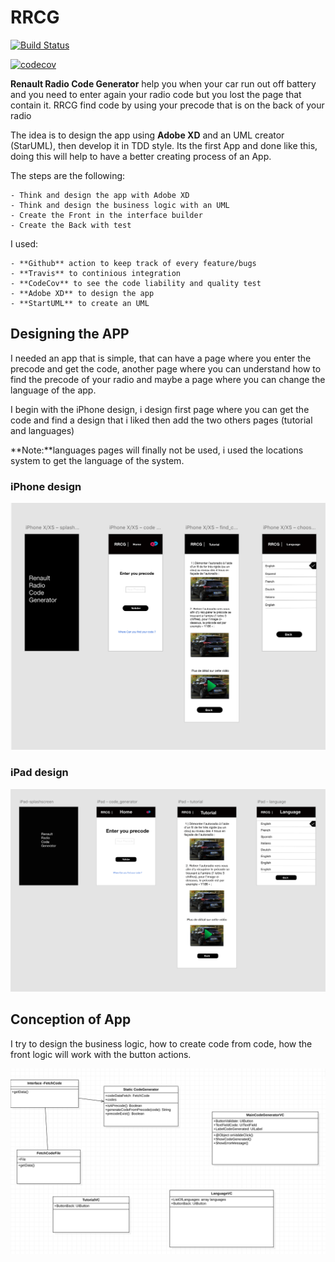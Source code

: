 # RRCG

[![Build Status](https://travis-ci.com/eldinsmakic/RRCG.svg?branch=master)](https://travis-ci.com/eldinsmakic/RRCG)

[![codecov](https://codecov.io/gh/eldinsmakic/RRCG/branch/master/graph/badge.svg)](https://codecov.io/gh/eldinsmakic/RRCG)

**Renault Radio Code Generator** help you when your car run out off battery and you need to enter again your radio code but you lost the page that contain it.
RRCG find code by using your precode that is on the back of your radio

The idea is to design the app using **Adobe XD** and an UML creator (StarUML), then develop it in TDD style.
Its the first App and done like this, doing this will help to have a better creating process of an App.

The steps are the following:

    - Think and design the app with Adobe XD
    - Think and design the business logic with an UML
    - Create the Front in the interface builder
    - Create the Back with test

I used:

    - **Github** action to keep track of every feature/bugs
    - **Travis** to continious integration
    - **CodeCov** to see the code liability and quality test
    - **Adobe XD** to design the app
    - **StartUML** to create an UML

## Designing the APP

I needed an app that is simple, that can have a page where you enter the precode and get the code, another page where you can understand how to find the precode of your radio and maybe a page where you can change the language of the app.

I begin with the iPhone design, i design first page where you can get the code and find a design that i liked then add the two others pages (tutorial and languages)

**Note:**languages pages will finally not be used, i used the locations system to get the language of the system.

### iPhone design

![Alt text](ressources/images/iphone_xd.png?raw=true "iPhone")

### iPad design

![Alt text](ressources/images/ipad_xd.png?raw=true "iPad")

## Conception of App

I try to design the business logic, how to create code from code, how the front logic will work with the button actions.

![Alt text](ressources/images/uml.png?raw=true "uml")
